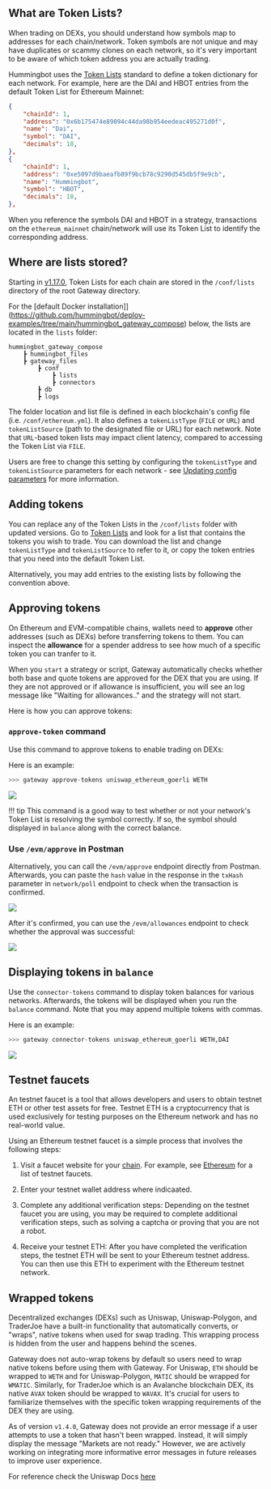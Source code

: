 
## What are Token Lists?

When trading on DEXs, you should understand how symbols map to addresses for each chain/network. Token symbols are not unique and may have duplicates or scammy clones on each network, so it's very important to be aware of which token address you are actually trading.

Hummingbot uses the [Token Lists](https://tokenlists.org/) standard to define a token dictionary for each network. For example, here are the DAI and HBOT entries from the default Token List for Ethereum Mainnet:

```json
{
    "chainId": 1,
    "address": "0x6b175474e89094c44da98b954eedeac495271d0f",
    "name": "Dai",
    "symbol": "DAI",
    "decimals": 18,
},
{
    "chainId": 1,
    "address": "0xe5097d9baeafb89f9bcb78c9290d545db5f9e9cb",
    "name": "Hummingbot",
    "symbol": "HBOT",
    "decimals": 18,
},
```

When you reference the symbols DAI and HBOT in a strategy, transactions on the `ethereum_mainnet` chain/network will use its Token List to 
identify the corresponding address.

## Where are lists stored?

Starting in [v1.17.0](/release-notes/1.17.0), Token Lists for each chain are stored in the `/conf/lists` directory of the root Gateway directory. 

For the [default Docker installation]](https://github.com/hummingbot/deploy-examples/tree/main/hummingbot_gateway_compose) below, the lists are located in the `lists` folder:

```
hummingbot_gateway_compose
    ┣ hummingbot_files
    ┣ gateway_files
        ┣ conf
            ┣ lists
            ┣ connectors
        ┣ db
        ┣ logs
```

The folder location and list file is defined in each blockchain's config file (i.e. `/conf/ethereum.yml`). It also defines a `tokenListType` (`FILE` or `URL`) and `tokenListSource` (path to the designated file or URL) for each network. Note that `URL`-based token lists may impact client latency, compared to accessing the Token List via `FILE`. 

Users are free to change this setting by configuring the `tokenListType` and `tokenListSource` parameters for each network - see [Updating config parameters](/gateway/setup/#updating-config-parameters) for more information.


## Adding tokens

You can replace any of the Token Lists in the `/conf/lists` folder with updated versions. Go to [Token Lists](https://tokenlists.org/) and look for a list that contains the tokens you wish to trade. You can download the list and change `tokenListType` and `tokenListSource` to refer to it, or copy the token entries that you need into the default Token List.

Alternatively, you may add entries to the existing lists by following the convention above.

## Approving tokens

On Ethereum and EVM-compatible chains, wallets need to **approve** other addresses (such as DEXs) before transferring tokens to them. You can inspect the **allowance** for a spender address to see how much of a specific token you can tranfer to it.

When you `start` a strategy or script, Gateway automatically checks whether both base and quote tokens are approved for the DEX that you are using. If they are not approved or if allowance is insufficient, you will see an log message like "Waiting for allowances.." and the strategy will not start.

Here is how you can approve tokens:

### `approve-token` command

Use this command to approve tokens to enable trading on DEXs:

Here is an example:
```python
>>> gateway approve-tokens uniswap_ethereum_goerli WETH
```

[![](./approve-tokens-command.png)](./approve-tokens-command.png)

!!! tip
    This command is a good way to test whether or not your network's Token List is resolving the symbol correctly. If so, the symbol should displayed in `balance` along with the correct balance.


### Use `/evm/approve` in Postman

Alternatively, you can call the `/evm/approve` endpoint directly from Postman. Afterwards, you can paste the `hash` value in the response in the `txHash` parameter in `network/poll` endpoint to check when the transaction is confirmed.

[![](./postman-approve.png)](./postman-approve.png)

After it's confirmed, you can use the `/evm/allowances` endpoint to check whether the approval was successful:

[![](./postman-allowances.png)](./postman-allowances.png)


## Displaying tokens in `balance`

Use the `connector-tokens` command to display token balances for various networks. Afterwards, the tokens will be displayed when you run the `balance` command. Note that you may append multiple tokens with commas.

Here is an example:
```python
>>> gateway connector-tokens uniswap_ethereum_goerli WETH,DAI
```

[![](./connector-tokens.png)](./connector-tokens.png)


## Testnet faucets

An testnet faucet is a tool that allows developers and users to obtain testnet ETH or other test assets for free. Testnet ETH is a cryptocurrency that is used exclusively for testing purposes on the Ethereum network and has no real-world value.

Using an Ethereum testnet faucet is a simple process that involves the following steps:

1. Visit a faucet website for your [chain](/chains). For example, see [Ethereum](/chains/ethereum) for a list of testnet faucets.

2. Enter your testnet wallet address where indicaated.

3. Complete any additional verification steps: Depending on the testnet faucet you are using, you may be required to complete additional verification steps, such as solving a captcha or proving that you are not a robot.

4. Receive your testnet ETH: After you have completed the verification steps, the testnet ETH will be sent to your Ethereum testnet address. You can then use this ETH to experiment with the Ethereum testnet network.

## Wrapped tokens

Decentralized exchanges (DEXs) such as Uniswap, Uniswap-Polygon, and TraderJoe have a built-in functionality that automatically converts, or "wraps", native tokens when used for swap trading. This wrapping process is hidden from the user and happens behind the scenes.

Gateway does not auto-wrap tokens by default so users need to wrap native tokens before using them with Gateway. For Uniswap, `ETH` should be wrapped to `WETH` and for Uniswap-Polygon, `MATIC` should be wrapped for `WMATIC`. Similarly, for TraderJoe which is an Avalanche blockchain DEX, its native `AVAX` token should be wrapped to `WAVAX`. It's crucial for users to familiarize themselves with the specific token wrapping requirements of the DEX they are using.

As of version `v1.4.0`, Gateway does not provide an error message if a user attempts to use a token that hasn't been wrapped. Instead, it will simply display the message "Markets are not ready." However, we are actively working on integrating more informative error messages in future releases to improve user experience.

For reference check the Uniswap Docs [here](https://docs.uniswap.org/contracts/v3/reference/deployments)
